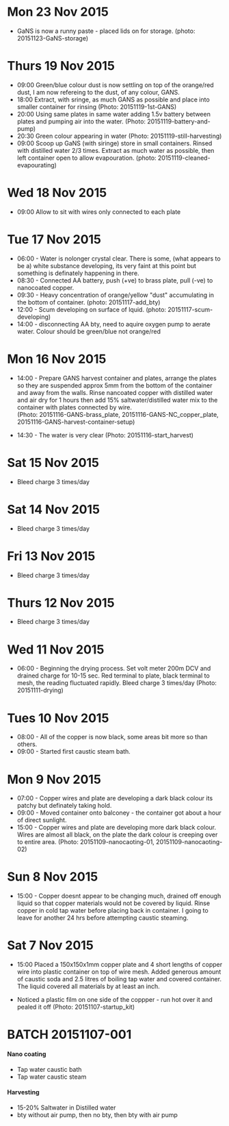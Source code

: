 # Mon 23 Nov 2015
- GaNS is now a runny paste - placed lids on for storage. (photo: 20151123-GaNS-storage)

# Thurs 19 Nov 2015
- 09:00 Green/blue colour dust is now settling on top of the orange/red dust, I am now refereing to the dust, of any colour, GANS.
- 18:00 Extract, with sringe, as much GANS as possible and place into smaller container for rinsing (Photo: 20151119-1st-GANS)
- 20:00 Using same plates in same water adding 1.5v battery between plates and pumping air into the water. (Photo: 20151119-battery-and-pump)
- 20:30 Green colour appearing in water (Photo: 20151119-still-harvesting)
- 09:00 Scoop up GaNS (with siringe) store in small containers. Rinsed with distilled water 2/3 times. Extract as much water as possible, then left container open to allow evapouration. (photo: 20151119-cleaned-evapourating)

# Wed 18 Nov 2015
- 09:00 Allow to sit with wires only connected to each plate

# Tue 17 Nov 2015
- 06:00 - Water is nolonger crystal clear.  There is some, (what appears to be a) white substance developing, its very faint at this point but something is definately happening in there.
- 08:30 - Connected AA battery, push (+ve) to brass plate, pull (-ve) to nanocoated copper.
- 09:30 - Heavy concentration of orange/yellow "dust" accumulating in the bottom of container. (photo: 20151117-add_bty)
- 12:00 - Scum developing on surface of lquid. (photo: 20151117-scum-developing)
- 14:00 - disconnecting AA bty, need to aquire oxygen pump to aerate water. Colour should be green/blue not orange/red

# Mon 16 Nov 2015
- 14:00 - Prepare GANS harvest container and plates, arrange the plates so they are suspended approx 5mm from the bottom of the container and away from the walls. Rinse nancoated copper with distilled water and air dry for 1 hours then add 15% saltwater/distilled water mix to the container with plates connected by wire.  
(Photo: 20151116-GANS-brass_plate, 20151116-GANS-NC_copper_plate, 20151116-GANS-harvest-container-setup)

- 14:30 - The water is very clear (Photo: 20151116-start_harvest)

# Sat 15 Nov 2015
- Bleed charge 3 times/day

# Sat 14 Nov 2015
- Bleed charge 3 times/day

# Fri 13 Nov 2015
- Bleed charge 3 times/day

# Thurs 12 Nov 2015
- Bleed charge 3 times/day

# Wed 11 Nov 2015
- 06:00 - Beginning the drying process. Set volt meter 200m DCV and drained charge for 10-15 sec. Red terminal to plate, black terminal to mesh, the reading fluctuated rapidly. Bleed charge 3 times/day (Photo: 20151111-drying)

# Tues 10 Nov 2015
- 08:00 - All of the copper is now black, some areas bit more so than others. 
- 09:00 - Started first caustic steam bath.

# Mon 9 Nov 2015
- 07:00 - Copper wires and plate are developing a dark black colour its patchy but definately taking hold.
- 09:00 - Moved container onto balconey - the container got about a hour of direct sunlight. 
- 15:00 - Copper wires and plate are developing more dark black colour.  Wires are almost all black, on the plate the dark colour is creeping over to entire area. 
(Photo: 20151109-nanocaoting-01, 20151109-nanocaoting-02)

# Sun 8 Nov 2015
- 15:00 - Copper doesnt appear to be changing much, drained off enough liquid so that copper materials would not be covered by liquid. Rinse copper in cold tap water before placing back in container.  I going to leave for another 24 hrs before attempting caustic steaming.

# Sat 7 Nov 2015
- 15:00 Placed a 150x150x1mm copper plate and 4 short lengths of copper wire into plastic container on top of wire mesh. Added generous amount of caustic soda and 2.5 litres of boiling tap water and covered container. The liquid covered all materials by at least an inch.

- Noticed a plastic film on one side of the coppper - run hot over it and pealed it off  (Photo: 20151107-startup_kit)

# BATCH 20151107-001
#### Nano coating 
* Tap water caustic bath
* Tap water caustic steam

#### Harvesting 
* 15-20% Saltwater in Distilled water
* bty without air pump, then no bty, then bty with air pump
